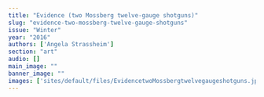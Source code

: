 ```yaml
---
title: "Evidence (two Mossberg twelve-gauge shotguns)"
slug: "evidence-two-mossberg-twelve-gauge-shotguns"
issue: "Winter"
year: "2016"
authors: ['Angela Strassheim']
section: "art"
audio: []
main_image: ""
banner_image: ""
images: ['sites/default/files/EvidencetwoMossbergtwelvegaugeshotguns.jpg']
---
```

